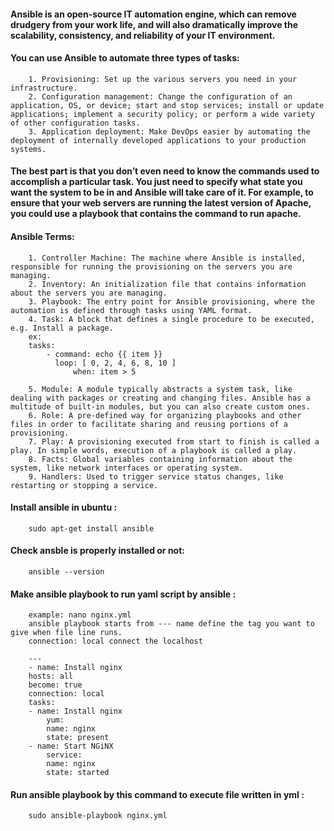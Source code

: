 #### Ansible is an open-source IT automation engine, which can remove drudgery from your work life, and will also dramatically improve the scalability, consistency, and reliability of your IT environment.

#### You can use Ansible to automate three types of tasks:

		1. Provisioning: Set up the various servers you need in your infrastructure.
		2. Configuration management: Change the configuration of an application, OS, or device; start and stop services; install or update applications; implement a security policy; or perform a wide variety of other configuration tasks.
		3. Application deployment: Make DevOps easier by automating the deployment of internally developed applications to your production systems.

#### The best part is that you don’t even need to know the commands used to accomplish a particular task. You just need to specify what state you want the system to be in and Ansible will take care of it. For example, to ensure that your web servers are running the latest version of Apache, you could use a playbook that contains the command to run apache.

#### Ansible Terms:

		1. Controller Machine: The machine where Ansible is installed, responsible for running the provisioning on the servers you are managing.
		2. Inventory: An initialization file that contains information about the servers you are managing.
		3. Playbook: The entry point for Ansible provisioning, where the automation is defined through tasks using YAML format.
		4. Task: A block that defines a single procedure to be executed, e.g. Install a package.
		ex:
		tasks:
    		- command: echo {{ item }}
      		  loop: [ 0, 2, 4, 6, 8, 10 ]
      	          when: item > 5

		5. Module: A module typically abstracts a system task, like dealing with packages or creating and changing files. Ansible has a multitude of built-in modules, but you can also create custom ones.
		6. Role: A pre-defined way for organizing playbooks and other files in order to facilitate sharing and reusing portions of a provisioning.
		7. Play: A provisioning executed from start to finish is called a play. In simple words, execution of a playbook is called a play.
		8. Facts: Global variables containing information about the system, like network interfaces or operating system.
		9. Handlers: Used to trigger service status changes, like restarting or stopping a service.

#### Install ansible in ubuntu :

		sudo apt-get install ansible

#### Check ansble is properly installed or not:

		ansible --version

#### Make ansible playbook to run yaml script by ansible :
		
		example: nano nginx.yml
		ansible playbook starts from --- name define the tag you want to give when file line runs. 
		connection: local connect the localhost 

		---
 		- name: Install nginx
  		hosts: all
  		become: true
  		connection: local
  		tasks:
  		- name: Install nginx
    		yum:
      		name: nginx
      		state: present
		- name: Start NGiNX
    		service:
      		name: nginx
      		state: started

#### Run ansible playbook by this command to execute file written in yml :

		sudo ansible-playbook nginx.yml



